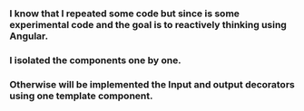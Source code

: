### I know that I repeated some code but since is some experimental code and the goal is to reactively thinking using Angular.
### I isolated the components one by one.
### Otherwise will be implemented the Input and output decorators using one template component.